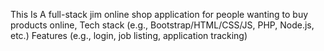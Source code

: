 This Is A full-stack jim online shop application for people wanting to buy products online, Tech stack (e.g., Bootstrap/HTML/CSS/JS, PHP, Node.js, etc.) Features (e.g., login, job listing, application tracking)
